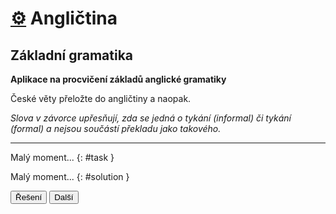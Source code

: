 [//]: # (##NAME## anglictina-zakladni-gramatika)
[//]: # (##DESCRIPTION## Aplikace: Angličtina: Základní gramatika)
[//]: # (##APICALL## genrandomtask.cgi?anglictina-zakladni-gramatika)

# [&#9881;](/aplikace.html) Angličtina
## Základní gramatika

**Aplikace na procvičení základů anglické gramatiky**

České věty přeložte do angličtiny a naopak. 

*Slova v závorce upřesňují, zda se jedná o tykání (informal) či tykání (formal)
a nejsou součástí překladu jako takového.*
******************************************************************************

Malý moment...
{: #task }

Malý moment...
{: #solution }

<button onclick="toggleSolution()">Řešení</button>
<button onclick="getTask()">Další</button>
